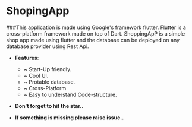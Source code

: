 # ShopingApp


###This application is made using Google's framework flutter. Flutter is a cross-platform framework made on top of Dart. 
ShoppingApP is a simple shop app made using flutter and the database can be deployed on any database provider
using Rest Api. 

* __Features__: 
   * ~ Start-Up friendly.
   * ~ Cool UI. 
   * ~ Protable database.
   * ~  Cross-Platform  
   * ~ Easy to understand Code-structure. 


* __Don't forget to hit the star..__
* __If something is missing please raise issue..__ 

